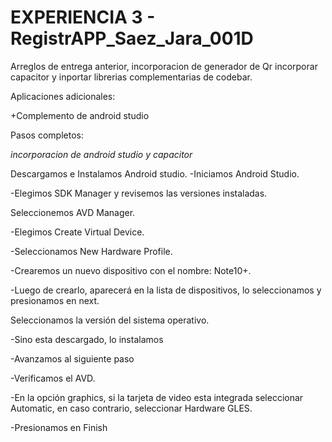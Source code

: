 # EXPERIENCIA 3 - RegistrAPP_Saez_Jara_001D
Arreglos de entrega anterior, incorporacion de generador de Qr
incorporar capacitor y inportar librerias complementarias de codebar.

Aplicaciones adicionales:



+Complemento de android studio

Pasos completos:

*incorporacion de android studio y capacitor*

Descargamos e Instalamos Android studio.
-Iniciamos Android Studio. 

-Elegimos SDK Manager y revisemos las versiones
instaladas.

Seleccionemos AVD Manager.

-Elegimos Create Virtual Device.

-Seleccionamos New Hardware 
Profile.

-Crearemos un nuevo dispositivo con el 
nombre: Note10+.

-Luego de crearlo, aparecerá en la lista de 
dispositivos, lo seleccionamos y 
presionamos en next.

 Seleccionamos la versión del 
sistema operativo.

-Sino esta descargado, lo instalamos

-Avanzamos al siguiente paso

-Verificamos el AVD.
 
-En la opción graphics, si la tarjeta de 
video esta integrada seleccionar 
Automatic, en caso contrario, 
seleccionar Hardware GLES.

-Presionamos en Finish
